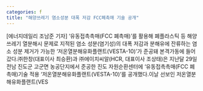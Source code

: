 ```yaml
---
categories: f
title: "해양쓰레기 염소성분 대폭 저감 FCC폐촉매 기술 공개"
---
```

[에너지데일리 조남준 기자] ‘유동접촉촉매(FCC 폐촉매)’를 활용해 폐플라스틱 등 해양 쓰레기 열분해시 문제로 지적된 염소 성분(염기성)의 대폭 저감과 분해유에 잔류하는 염소 성분 제거가 가능한 ‘저온열분해유화플랜트(VESTA-10)’가 준공돼 본격가동에 들어갔다.㈜한창(대표이사 최승환)과 ㈜에이치씨알(HCR, 대표이사 조상태)은 지난달 29일 전남 진도군 고군면 농공단지에서 준공한 진도 자원순환센터에 ‘유동접촉촉매(FCC 폐촉매)기술 적용 ‘저온열분해유화플랜트(VESTA-10)’를 공개했다.이날 선보인 저온열분해유화플랜트(VES
